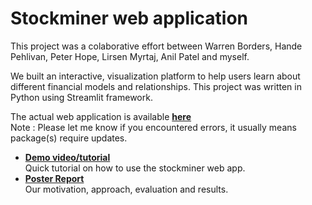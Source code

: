 # Stockminer web application

This project was a colaborative effort between Warren Borders, Hande Pehlivan, Peter Hope, Lirsen Myrtaj, Anil Patel and myself. 

We built an interactive, visualization platform to help users learn about different financial models and relationships. This project was written in Python using Streamlit framework. 

The actual web application is available [__here__](https://huggingface.co/spaces/dataminers/dataminers)<br>
Note : Please let me know if you encountered errors, it usually means package(s) require updates.  

* [__Demo video/tutorial__](https://www.youtube.com/watch?v=5A_2e2OkS6o&t=0s)<br>
Quick tutorial on how to use the stockminer web app. 
* [__Poster Report__](https://www.youtube.com/watch?v=sIbndt1PY94&t=0s)<br>
Our motivation, approach, evaluation and results. 

